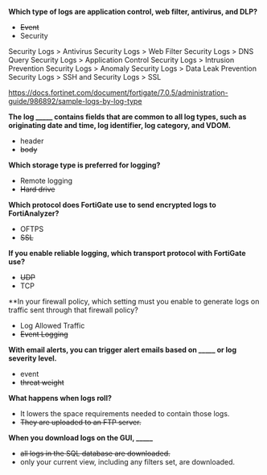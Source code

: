 **Which type of logs are application control, web filter, antivirus, and DLP?**

- ~~Event~~
- Security

Security Logs > Antivirus
Security Logs > Web Filter
Security Logs > DNS Query
Security Logs > Application Control
Security Logs > Intrusion Prevention
Security Logs > Anomaly
Security Logs > Data Leak Prevention
Security Logs > SSH and Security Logs > SSL

https://docs.fortinet.com/document/fortigate/7.0.5/administration-guide/986892/sample-logs-by-log-type

**The log \_____ contains fields that are common to all log types, such as originating date and time, log identifier, log category, and VDOM.**

- header
- ~~body~~

**Which storage type is preferred for logging?**

- Remote logging
- ~~Hard drive~~

**Which protocol does FortiGate use to send encrypted logs to FortiAnalyzer?**

- OFTPS
- ~~SSL~~

**If you enable reliable logging, which transport protocol with FortiGate use?**

- ~~UDP~~
- TCP

**In your firewall policy, which setting must you enable to generate logs on traffic sent through that firewall policy?

- Log Allowed Traffic
- ~~Event Logging~~

**With email alerts, you can trigger alert emails based on \_____ or log severity level.**

- event
- ~~threat weight~~

**What happens when logs roll?**

- It lowers the space requirements needed to contain those logs.
- ~~They are uploaded to an FTP server.~~

**When you download logs on the GUI, \_____**

- ~~all logs in the SQL database are downloaded.~~
- only your current view, including any filters set, are downloaded.
